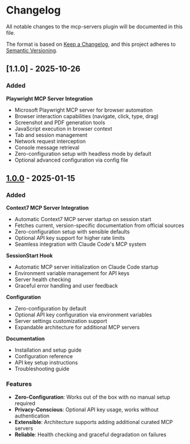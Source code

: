 # Changelog

All notable changes to the mcp-servers plugin will be documented in this file.

The format is based on [Keep a Changelog](https://keepachangelog.com/en/1.0.0/),
and this project adheres to [Semantic Versioning](https://semver.org/spec/v2.0.0.html).

## [1.1.0] - 2025-10-26

### Added

**Playwright MCP Server Integration**
- Microsoft Playwright MCP server for browser automation
- Browser interaction capabilities (navigate, click, type, drag)
- Screenshot and PDF generation tools
- JavaScript execution in browser context
- Tab and session management
- Network request interception
- Console message retrieval
- Zero-configuration setup with headless mode by default
- Optional advanced configuration via config file

## [1.0.0] - 2025-01-15

### Added

**Context7 MCP Server Integration**
- Automatic Context7 MCP server startup on session start
- Fetches current, version-specific documentation from official sources
- Zero-configuration setup with sensible defaults
- Optional API key support for higher rate limits
- Seamless integration with Claude Code's MCP system

**SessionStart Hook**
- Automatic MCP server initialization on Claude Code startup
- Environment variable management for API keys
- Server health checking
- Graceful error handling and user feedback

**Configuration**
- Zero-configuration by default
- Optional API key configuration via environment variables
- Server settings customization support
- Expandable architecture for additional MCP servers

**Documentation**
- Installation and setup guide
- Configuration reference
- API key setup instructions
- Troubleshooting guide

### Features

- **Zero-Configuration**: Works out of the box with no manual setup required
- **Privacy-Conscious**: Optional API key usage, works without authentication
- **Extensible**: Architecture supports adding additional curated MCP servers
- **Reliable**: Health checking and graceful degradation on failures

[1.0.0]: https://github.com/lsmith090/cc-plugins/releases/tag/mcp-servers-v1.0.0
